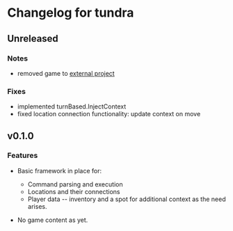 # Changelog for tundra

## Unreleased

### Notes

* removed game to [external project](github.com/xaiver2910/tundragame)

### Fixes

* implemented turnBased.InjectContext
* fixed location connection functionality: update context on move

## v0.1.0

### Features

* Basic framework in place for:
  * Command parsing and execution
  * Locations and their connections
  * Player data -- inventory and a spot for additional context
    as the need arises.

* No game content as yet.
